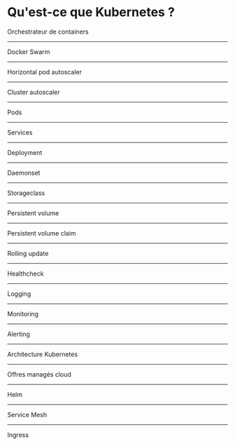 # Qu'est-ce que Kubernetes ?

Orchestrateur de containers

----

Docker Swarm

----

Horizontal pod autoscaler

----

Cluster autoscaler

----

Pods

----

Services

----

Deployment

----

Daemonset

----

Storageclass

----

Persistent volume

----

Persistent volume claim

----

Rolling update

----

Healthcheck

----

Logging

----

Monitoring

----

Alerting

----

Architecture Kubernetes

----

Offres managés cloud

----

Helm

----

Service Mesh

----

Ingress